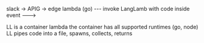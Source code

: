 slack -> APIG -> edge lambda (go) --- invoke LangLamb with code inside event --->

LL is a container lambda
the container has all supported runtimes (go, node)
LL pipes code into a file, spawns, collects, returns


